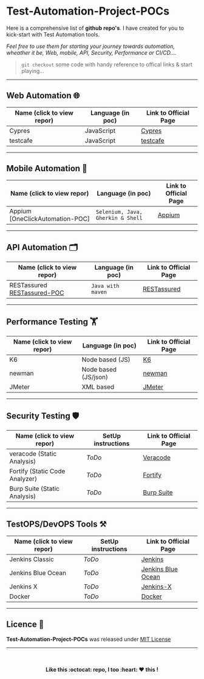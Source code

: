 # **Test-Automation-Project-POCs**

Here is a comprehensive list of **github repo's**. I have created for you to kick-start with Test Automation tools.
 
 _Feel free to use them for starting your journey towards automation, wheather it be, Web, mobile, API, Security, Performance or CI/CD...._

> `git checkout` some code with handy reference to offical links & start playing...

---
## **Web Automation** 🌐


| **Name (click to view repor)**		| **Language (in poc)**	| **Link to Official Page** | 
|---------------------------------------|-----------------------|---------------------------|
|Cypres   								| JavaScript		 	| [Cypres]					|
|testcafe   							| JavaScript		 	| [testcafe]				|

---

## **Mobile Automation** 📱

| **Name (click to view repor)**		| **Language (in poc)**	            | **Link to Official Page** | 
|-----------------------------------|-----------------------------------|---------------------------|
|Appium [OneClickAutomation-POC]	  | `Selenium, Java, Gherkin & Shell`	| [Appium]					        |

---

## **API Automation** 🗂️

| **Name (click to view repor)**		| **Language (in poc)**	| **Link to Official Page** | 
|-----------------------------------|-----------------------|---------------------------|
|RESTassured [RESTassured-POC]  		|  `Java with maven`	  | [RESTassured]				      |


---

## **Performance Testing** 🏋️

| **Name (click to view repor)**		| **Language (in poc)**	| **Link to Official Page** | 
|---------------------------------------|-----------------------|---------------------------|
|K6   									| Node based (JS)		| [K6]						|
|newman   								| Node based (JS/json)	| [newman]					|
|JMeter   								| XML based 		 	| [JMeter]					|

---

## **Security Testing** 🛡️

| **Name (click to view repor)**		     | **SetUp instructions**| **Link to Official Page** | 
|----------------------------------------|-----------------------|---------------------------|
| veracode (Static Analysis)			       | _ToDo_				         | [Veracode]				|
| Fortify (Static Code Analyzer)		     | _ToDo_				         | [Fortify]					|
| Burp Suite (Static Analysis)			     | _ToDo_				         | [Burp Suite]				|


---

## **TestOPS/DevOPS Tools** ⚒️

| **Name (click to view repor)**		| **SetUp instructions**	| **Link to Official Page** | 
|---------------------------------------|---------------------------|---------------------------|
|Jenkins Classic  						| _ToDo_ 		 			| [Jenkins] 				|
|Jenkins Blue Ocean 					| _ToDo_ 		 			| [Jenkins Blue Ocean] 		|
|Jenkins X								| _ToDo_ 		 			| [Jenkins-X] 				|
|Docker			  						| _ToDo_ 		 			| [Docker] 					|

---

## Licence 🔰

**Test-Automation-Project-POCs** was released under [MIT License](LICENSE)

---

<p align="center">
	<br>
	<br>
  		<b>Like this :octocat: repo, I too :heart: ❤️ this !</b>
  	<br>
  	<br>
</p>




[//]: # (These are reference links used in the body of this note and get stripped out when the markdown processor does its job. There is no need to format nicely because it shouldn't be seen. Thanks SO - http://stackoverflow.com/questions/4823468/store-comments-in-markdown-syntax)

[//]: <> ( ALL Other/ relative GitHub repo links are here)
   [OneClickAutomation]: <https://github.com/eaccmk/OneClickAutomation>
   [RESTassured-POC]: <https://github.com/eaccmk/RESTassured-POC>


[//]: <> ( ALL official links are here)
   
[//]: <> (Web)
   [Cypres]: <https://www.cypress.io/>
   [Testcafe]: <https://devexpress.github.io/testcafe/>

[//]: <> (Mobile)
   [Appium]: <http://appium.io/>

[//]: <> (API)
   [RESTassured]: <https://github.com/rest-assured/rest-assured/wiki>
   [Postman]: <https://learning.postman.com/docs/postman/launching-postman/introduction/>

[//]: <> (Performance)
   [K6]: <https://k6.io/>
   [newman]: <https://github.com/postmanlabs/newman>
   [JMeter]: <https://jmeter.apache.org/>

[//]: <> (Security)
   [Fortify]: <https://www.microfocus.com/en-us/products/static-code-analysis-sast/overview>
   [Veracode]: <https://www.veracode.com/products/binary-static-analysis-sast>
   [Burp Suite]: https://portswigger.net/burp/vulnerability-scanner>

[//]: <> (DevOPS)
   [Jenkins]: <https://jenkins.io/>
   [Jenkins Blue Ocean]: <https://jenkins.io/projects/blueocean/>
   [Jenkins-X]: <https://jenkins-x.io/>
   [Docker]: <https://www.docker.com/>


[//]: <> (Other- ToDo)
   [GitOps]: <https://www.cloudbees.com/gitops/what-is-gitops>
   [Kubernetes (K8s)]: <https://kubernetes.io/>
   [README-gitLab]: <https://about.gitlab.com/handbook/engineering/ux/technical-writing/markdown-guide/>


[//]: <> ( ```diff - text in red + text in green ! text in orange # text in gray```)

[//]: <> ( remove \ from below)
[//]: <> (- ![#f03c15]\(https://placehold.it/15/f03c15/000000?text=+\) `#f03c15`)